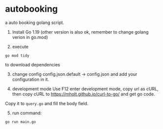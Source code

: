 # autobooking
a auto booking golang script.
1. Install Go 1.19 (other version is also ok, remember to change golang verion in go.mod)

2. execute
```
go mod tidy
```
to download dependencies

3. change config
config.json.default -> config.json and add your configuration in it.

4. development mode
Use F12 enter development mode, copy url as cURL, then copy cURL to https://mholt.github.io/curl-to-go/ and get go code.

Copy it to `query.go` and fill the body field.


5. run command:
```
go run main.go
```
